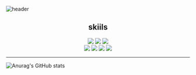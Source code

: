 
<!--
**skyhanull/skyhanull** is a ✨ _special_ ✨ repository because its `README.md` (this file) appears on your GitHub profile.

Here are some ideas to get you started:

- 🔭 I’m currently working on ...
- 🌱 I’m currently learning ...
- 👯 I’m looking to collaborate on ...
- 🤔 I’m looking for help with ...
- 💬 Ask me about ...
- 📫 How to reach me: ...
- 😄 Pronouns: ...
- ⚡ Fun fact: ...
-->

![header](https://capsule-render.vercel.app/api?type=Waving&color=gradient&height=180&section=header&text=An%20yoonkyoung&fontSize=33)



<div align="center">
<h2>skiils</h2>
</div>
<div align="center">
	<img src="https://img.shields.io/badge/JavaScript-F7DF1E?style=flat&logo=Javascript&logoColor=white" /> 
	<img src="https://img.shields.io/badge/HTML5-E34F26?style=flat&logo=HTML5&logoColor=white" />
	<img src="https://img.shields.io/badge/CSS3-1572B6?style=flat&logo=CSS3&logoColor=white" />
	</br>
	<img src="https://img.shields.io/badge/react-61DAFB?style=flat&logo=React&logoColor=black" /> 
	<img src="https://img.shields.io/badge/TypeScript-3178C6?style=flat&logo=TypeScript&logoColor=black" /> 
	<img src="https://img.shields.io/badge/styled components-DB7093?style=flat&logo=styled-components&logoColor=black" /> 
	<img src="https://img.shields.io/badge/Redux-764ABC?style=flat&logo=Redux&logoColor=black" /> 
</div>


************************
![Anurag's GitHub stats](https://github-readme-stats.vercel.app/api?username=skyhanull&show_icons=true&theme=radical)
